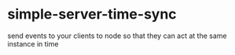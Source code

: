 # simple-server-time-sync
send events to your clients to node so that they can act at the same instance in time
